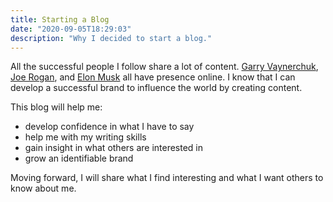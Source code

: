 ```yaml
---
title: Starting a Blog
date: "2020-09-05T18:29:03"
description: "Why I decided to start a blog."
---
```


All the successful people I follow share a lot of content. [Garry Vaynerchuk](https://twitter.com/garyvee?s=21), [Joe Rogan](https://twitter.com/joerogan?s=21), and [Elon Musk](https://twitter.com/elonmusk?s=21) all have presence online. I know that I can develop a successful brand to influence the world by creating content.

This blog will help me:
- develop confidence in what I have to say
- help me with my writing skills
- gain insight in what others are interested in
- grow an identifiable brand

Moving forward, I will share what I find interesting and what I want others to know about me.
